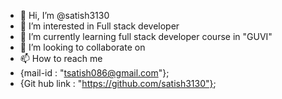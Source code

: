 - 👋 Hi, I’m @satish3130
- 👀 I’m interested in Full stack developer
- 🌱 I’m currently learning full stack developer course in "GUVI"
- 💞️ I’m looking to collaborate on 
- 📫 How to reach me 
- {mail-id : "tsatish086@gmail.com"};
- {Git hub link : "https://github.com/satish3130"};
<!---
satish3130/satish3130 is a ✨ special ✨ repository because its `README.md` (this file) appears on your GitHub profile.
You can click the Preview link to take a look at your changes.
--->
